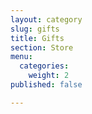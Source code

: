 ```yaml
---
layout: category
slug: gifts
title: Gifts
section: Store
menu:
  categories:
    weight: 2
published: false

---
```

